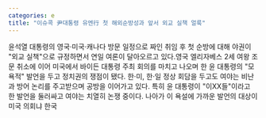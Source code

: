 ```yaml
---
categories: e
title: "이슈콕 尹대통령 유엔行 첫 해외순방성과 앞서 외교 실책 얼룩"
---
```

윤석열 대통령의 영국·미국·캐나다 방문 일정으로 짜인 취임 후 첫 순방에 대해 야권이 "외교 실책"으로 규정하면서 연일 여론이 달아오르고 있다.영국 엘리자베스 2세 여왕 조문 취소에 이어 미국에서 바이든 대통령 주최 회의를 마치고 나오며 한 윤 대통령의 "모욕적" 발언을 두고 정치권의 쟁점이 됐다. 한·미, 한·일 정상 회담을 두고도 여야는 비난과 방어 논리를 주고받으며 공방을 이어가고 있다. 특히 윤 대통령이 "이XX들"이라고 한 발언을 둘러싸고 여야는 치열히 논쟁 중이다. 나아가 이 욕설에 가까운 발언의 대상이 미국 의회냐 한국